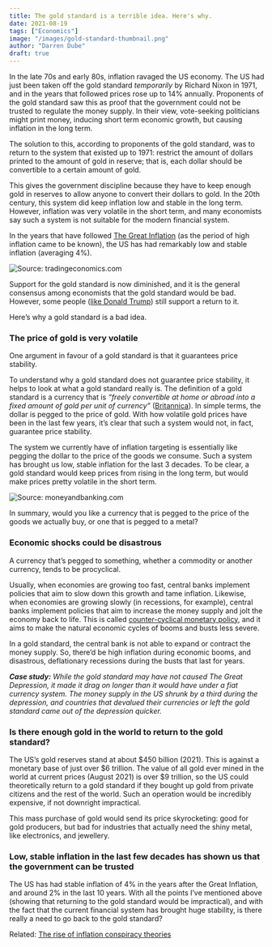 ```yaml
---
title: The gold standard is a terrible idea. Here's why.
date: 2021-08-19
tags: ["Economics"]
image: "/images/gold-standard-thumbnail.png"
author: "Darren Dube"
draft: true
---
```


In the late 70s and early 80s, inflation ravaged the US economy. The US had just been taken off the gold standard *temporarily* by Richard Nixon in 1971, and in the years that followed prices rose up to 14% annually. Proponents of the gold standard saw this as proof that the government could not be trusted to regulate the money supply. In their view, vote-seeking politicians might print money, inducing short term economic growth, but causing inflation in the long term.

The solution to this, according to proponents of the gold standard, was to return to the system that existed up to 1971: restrict the amount of dollars printed to the amount of gold in reserve; that is, each dollar should be convertible to a certain amount of gold.

This gives the government discipline because they have to keep enough gold in reserves to allow anyone to convert their dollars to gold. In the 20th century, this system did keep inflation low and stable in the long term. However, inflation was very volatile in the short term, and many economists say such a system is not suitable for the modern financial system.

In the years that have followed [The Great Inflation](https://www.federalreservehistory.org/essays/great-inflation) (as the period of high inflation came to be known), the US has had remarkably low and stable inflation (averaging 4%).

![](https://d3fy651gv2fhd3.cloudfront.net/charts/united-states-inflation-cpi.png?s=cpi+yoy&v=202108111241V20200908&d1=19210910 "Source: tradingeconomics.com")

Support for the gold standard is now diminished, and it is the general consensus among economists that the gold standard would be bad. However, some people ([like Donald Trump](https://investingnews.com/daily/resource-investing/precious-metals-investing/gold-investing/trump-gold-standard/)) still support a return to it. 

Here’s why a gold standard is a bad idea. 

### The price of gold is very volatile

One argument in favour of a gold standard is that it guarantees price stability.

To understand why a gold standard does not guarantee price stability, it helps to look at what a gold standard really is. The definition of a gold standard is a currency that is *“freely convertible at home or abroad into a fixed amount of gold per unit of currency”* ([Britannica](https://www.britannica.com/topic/gold-standard)). In simple terms, the dollar is pegged to the price of gold. With how volatile gold prices have been in the last few years, it’s clear that such a system would not, in fact, guarantee price stability. 



The system we currently have of inflation targeting is essentially like pegging the dollar to the price of the goods we consume.  Such a system has brought us low, stable inflation for the last 3 decades. To be clear, a gold standard would keep prices from rising in the long term, but would make prices pretty volatile in the short term.

![](https://images.squarespace-cdn.com/content/v1/52cdc300e4b012a81d31c03d/1481748292199-ZIAA4V2B7PHQVD4E4HDJ/image-asset.png?format=1000w "Source: moneyandbanking.com")

In summary, would you like a currency that is pegged to the price of the goods we actually buy, or one that is pegged to a metal?

### Economic shocks could be disastrous

A currency that’s pegged to something, whether a commodity or another currency, tends to be procyclical. 

Usually, when economies are growing too fast, central banks implement policies that aim to slow down this growth and tame inflation. Likewise, when economies are growing slowly (in recessions, for example), central banks implement policies that aim to increase the money supply and jolt the economy back to life. This is called [counter-cyclical monetary policy](https://www.stlouisfed.org/publications/regional-economist/january-1993/leaning-against-the-wind-does-the-fed-engage-in-countercyclical-monetary-policy), and it aims to make the natural economic cycles of booms and busts less severe. 

In a gold standard, the central bank is not able to expand or contract the money supply. So, there’d be high inflation during economic booms, and disastrous, deflationary recessions during the busts that last for years.

_**Case study:** While the gold standard may have not caused The Great Depression, it made it drag on longer than it would have under a fiat currency system. The money supply in the US shrunk by a third during the depression, and countries that devalued their currencies or left the gold standard came out of the depression quicker._

### Is there enough gold in the world to return to the gold standard?

The US’s gold reserves stand at about $450 billion (2021). This is against a monetary base of just over $6 trillion. The value of all gold ever mined in the world at current prices (August 2021) is over $9 trillion, so the US could theoretically return to a gold standard if they bought up gold from private citizens and the rest of the world. Such an operation would be incredibly expensive, if not downright impractical.  

This mass purchase of gold would send its price skyrocketing: good for gold producers, but bad for industries that actually need the shiny metal, like electronics, and jewellery.

### Low, stable inflation in the last few decades has shown us that the government can be trusted 

The US has had stable inflation of 4% in the years after the Great Inflation, and around 2% in the last 10 years. With all the points I’ve mentioned above (showing that returning to the gold standard would be impractical), and with the fact that the current financial system has brought huge stability, is there really a need to go back to the gold standard?

Related: [The rise of inflation conspiracy theories](https://darrendube.com/blog/economics/inflation-conspiracy-theories/)
